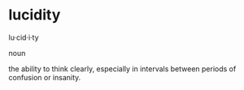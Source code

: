 # lucidity

lu·cid·i·ty

noun

the ability to think clearly, especially in intervals between periods of confusion or insanity.